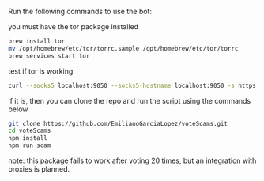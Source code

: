 Run the following commands to use the bot:

you must have the tor package installed

```bash
brew install tor
mv /opt/homebrew/etc/tor/torrc.sample /opt/homebrew/etc/tor/torrc
brew services start tor
```

test if tor is working

```bash
curl --socks5 localhost:9050 --socks5-hostname localhost:9050 -s https://check.torproject.org/ | cat | grep -m 1 Congratulations | xargs
```

if it is, then you can clone the repo and run the script using the commands below

```bash
git clone https://github.com/EmilianoGarciaLopez/voteScams.git
cd voteScams
npm install
npm run scam
```

note: this package fails to work after voting 20 times, but an integration with proxies is planned.
